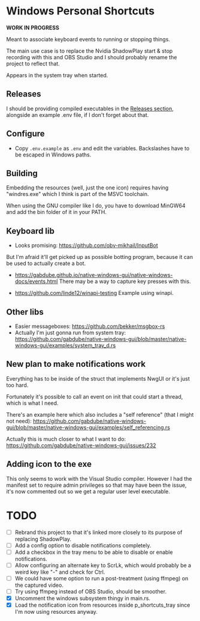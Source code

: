 # Windows Personal Shortcuts
**WORK IN PROGRESS**

Meant to associate keyboard events to running or stopping things.

The main use case is to replace the Nvidia ShadowPlay start & stop recording with this and OBS Studio and I should probably rename the project to reflect that.

Appears in the system tray when started.

## Releases
I should be providing compiled executables in the [Releases section](https://github.com/dkvz/win-personal-shortcuts/releases), alongside an example .env file, if I don't forget about that.

## Configure
- Copy `.env.example` as `.env` and edit the variables. Backslashes have to be escaped in Windows paths.

## Building
Embedding the resources (well, just the one icon) requires having "windres.exe" which I think is part of the MSVC toolchain.

When using the GNU compiler like I do, you have to download MinGW64 and add the bin folder of it in your PATH.

## Keyboard lib
- Looks promising: https://github.com/obv-mikhail/InputBot

But I'm afraid it'll get picked up as possible botting program, because it can be used to actually create a bot.

- https://gabdube.github.io/native-windows-gui/native-windows-docs/events.html
There may be a way to capture key presses with this.

- https://github.com/linde12/winapi-testing
Example using winapi.

## Other libs
- Easier messageboxes: https://github.com/bekker/msgbox-rs
- Actually I'm just gonna run from system tray: https://github.com/gabdube/native-windows-gui/blob/master/native-windows-gui/examples/system_tray_d.rs

## New plan to make notifications work
Everything has to be inside of the struct that implements NwgUI or it's just too hard.

Fortunately it's possible to call an event on init that could start a thread, which is what I need.

There's an example here which also includes a "self reference" (that I might not need): https://github.com/gabdube/native-windows-gui/blob/master/native-windows-gui/examples/self_referencing.rs

Actually this is much closer to what I want to do: 
https://github.com/gabdube/native-windows-gui/issues/232

## Adding icon to the exe
This only seems to work with the Visual Studio compiler. However I had the manifest set to require admin privileges so that may have been the issue, it's now commented out so we get a regular user level executable.

# TODO
- [ ] Rebrand this project to that it's linked more closely to its purpose of replacing ShadowPlay.
- [ ] Add a config option to disable notifications completely.
- [ ] Add a checkbox in the tray menu to be able to disable or enable notifications.
- [ ] Allow configuring an alternate key to ScrLk, which would probably be a weird key like "-" and check for Ctrl.
- [ ] We could have some option to run a post-treatment (using ffmpeg) on the captured video.
- [ ] Try using ffmpeg instead of OBS Studio, should be smoother.
- [x] Uncomment the windows subsystem thingy in main.rs.
- [x] Load the notification icon from resources inside p_shortcuts_tray since I'm now using resources anyway.